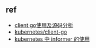 


## ref
+ [client go使用及源码分析](https://www.huweihuang.com/kubernetes-notes/develop/client-go.html)
+ [kubernetes/client-go](https://github.com/kubernetes/client-go/)
+ [kubernetes 中 informer 的使用](https://www.jianshu.com/p/1e2e686fe363)

